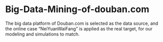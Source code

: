 # Big-Data-Mining-of-douban.com
The big data platform of Douban.com is selected as the data source, and the online case “NeiYuanWaiFang” is applied as the real target, for our modeling and simulations to match.
